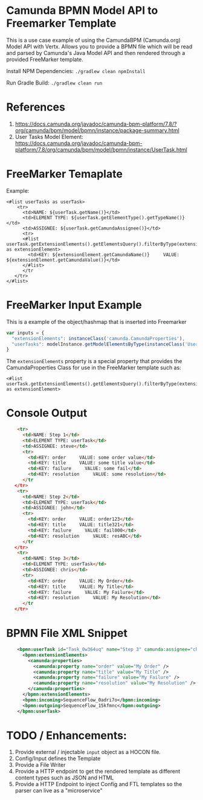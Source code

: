 # Camunda BPMN Model API to Freemarker Template

This is a use case example of using the CamundaBPM (Camunda.org) Model API with Vertx.
Allows you to provide a BPMN file which will be read and parsed by Camunda's Java Model API and then rendered through a provided FreeMarker template.


Install NPM Dependencies: `./gradlew clean npmInstall`

Run Gradle Build: `./gradlew clean run`

# References

1. https://docs.camunda.org/javadoc/camunda-bpm-platform/7.8/?org/camunda/bpm/model/bpmn/instance/package-summary.html
1. User Tasks Model Element: https://docs.camunda.org/javadoc/camunda-bpm-platform/7.8/org/camunda/bpm/model/bpmn/instance/UserTask.html


# FreeMarker Temaplate

Example:

```freemarker
<#list userTasks as userTask>                                   
    <tr>
      <td>NAME: ${userTask.getName()}</td>
      <td>ELEMENT TYPE: ${userTask.getElementType().getTypeName()}</td>
      <td>ASSIGNEE: ${userTask.getCamundaAssignee()}</td>
      <tr>
      <#list userTask.getExtensionElements().getElementsQuery().filterByType(extensionElements).singleResult().getCamundaProperties() as extensionElement>
        <td>KEY: ${extensionElement.getCamundaName()}     VALUE: ${extensionElement.getCamundaValue()}</td>
      </#list>
      </tr
   </tr>
</#list>
```

# FreeMarker Input Example

This is a example of the object/hashmap that is inserted into Freemarker

```js
var inputs = {
  "extensionElements": instanceClass('camunda.CamundaProperties'),
  "userTasks": modelInstance.getModelElementsByType(instanceClass('UserTask'))
}
```

The `extensionElements` property is a special property that provides the CamundaProperties Class for use in the FreeMarker template such as:

```freemarker
<#list userTask.getExtensionElements().getElementsQuery().filterByType(extensionElements).singleResult().getCamundaProperties() as extensionElement>
```


# Console Output

```html
    <tr>
      <td>NAME: Step 1</td>
      <td>ELEMENT TYPE: userTask</td>
      <td>ASSIGNEE: steve</td>
      <tr>
        <td>KEY: order     VALUE: some order value</td>
        <td>KEY: title     VALUE: some title value</td>
        <td>KEY: failure     VALUE: some fail</td>
        <td>KEY: resolution     VALUE: some resolution</td>
      </tr
   </tr>
    <tr>
      <td>NAME: Step 2</td>
      <td>ELEMENT TYPE: userTask</td>
      <td>ASSIGNEE: john</td>
      <tr>
        <td>KEY: order     VALUE: order123</td>
        <td>KEY: title     VALUE: title321</td>
        <td>KEY: failure     VALUE: fail000</td>
        <td>KEY: resolution     VALUE: resABC</td>
      </tr
   </tr>
    <tr>
      <td>NAME: Step 3</td>
      <td>ELEMENT TYPE: userTask</td>
      <td>ASSIGNEE: chris</td>
      <tr>
        <td>KEY: order     VALUE: My Order</td>
        <td>KEY: title     VALUE: My Title</td>
        <td>KEY: failure     VALUE: My Failure</td>
        <td>KEY: resolution     VALUE: My Resolution</td>
      </tr
   </tr>
```

# BPMN File XML Snippet

```xml
    <bpmn:userTask id="Task_0w364uq" name="Step 3" camunda:assignee="chris">
      <bpmn:extensionElements>
        <camunda:properties>
          <camunda:property name="order" value="My Order" />
          <camunda:property name="title" value="My Title" />
          <camunda:property name="failure" value="My Failure" />
          <camunda:property name="resolution" value="My Resolution" />
        </camunda:properties>
      </bpmn:extensionElements>
      <bpmn:incoming>SequenceFlow_0adri7o</bpmn:incoming>
      <bpmn:outgoing>SequenceFlow_15kfmnc</bpmn:outgoing>
    </bpmn:userTask>
```


# TODO / Enhancements:

1. Provide external / injectable `input` object as a HOCON file.
1. Config/Input defines the Template
1. Provide a File Writer
1. Provide a HTTP endpoint to get the rendered template as different content types such as JSON and HTML
1. Provide a HTTP Endpoint to inject Config and FTL templates so the parser can live as a "microservice"


